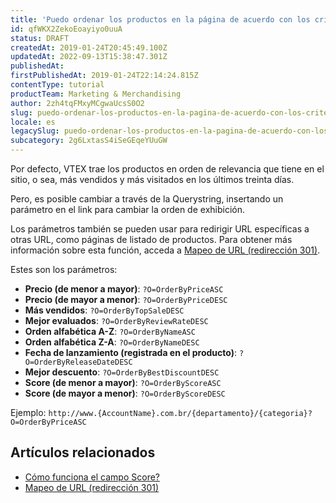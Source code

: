 ```yaml
---
title: 'Puedo ordenar los productos en la página de acuerdo con los criterios de la tienda?'
id: qfWKX2ZekoEoayiyo0uuA
status: DRAFT
createdAt: 2019-01-24T20:45:49.100Z
updatedAt: 2022-09-13T15:38:47.301Z
publishedAt: 
firstPublishedAt: 2019-01-24T22:14:24.815Z
contentType: tutorial
productTeam: Marketing & Merchandising
author: 2zh4tqFMxyMCgwaUcsS0O2
slug: puedo-ordenar-los-productos-en-la-pagina-de-acuerdo-con-los-criterios-de-la
locale: es
legacySlug: puedo-ordenar-los-productos-en-la-pagina-de-acuerdo-con-los-criterios-de-la
subcategory: 2g6LxtasS4iSeGEqeYUuGW
---
```


Por defecto, VTEX trae los productos en orden de relevancia que tiene en el sitio, o sea, más vendidos y más visitados en los últimos treinta días.

Pero, es posible cambiar a través de la Querystring, insertando un parámetro en el link para cambiar la orden de exhibición.

Los parámetros también se pueden usar para redirigir URL específicas a otras URL, como páginas de listado de productos. Para obtener más información sobre esta función, acceda a [Mapeo de URL (redirección 301)](https://help.vtex.com/es/tutorial/mapeamento-de-urls-redirectimento-301--frequentlyAskedQuestions_623).

Estes son los parámetros:

- __Precio (de menor a mayor)__: `?O=OrderByPriceASC`
- __Precio (de mayor a menor)__: `?O=OrderByPriceDESC`
- __Más vendidos__: `?O=OrderByTopSaleDESC`
- __Mejor evaluados__: `?O=OrderByReviewRateDESC`
- __Orden alfabética A-Z__: `?O=OrderByNameASC`
- __Orden alfabética Z-A__: `?O=OrderByNameDESC`
- __Fecha de lanzamiento (registrada en el producto)__: `?O=OrderByReleaseDateDESC`
- __Mejor descuento__: `?O=OrderByBestDiscountDESC`
- __Score (de menor a mayor)__: `?O=OrderByScoreASC`
- __Score (de mayor a menor)__: `?O=OrderByScoreDESC`

Ejemplo: `http://www.{AccountName}.com.br/{departamento}/{categoria}?O=OrderByPriceASC`

## Artículos relacionados
- [Cómo funciona el campo Score?](https://help.vtex.com/es/tutorial/como-funciona-o-campo-score--1BUZC0mBYEEIUgeQYAKcae?&utm_source=autocomplete)
- [Mapeo de URL (redirección 301)](https://help.vtex.com/es/tutorial/mapeamento-de-urls-redirecionamento-301--frequentlyAskedQuestions_623)

